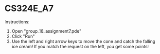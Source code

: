 # CS324E_A7

Instructions:
1. Open "group_18_assignment7.pde"
2. Click "Run"
3. Use the left and right arrow keys to move the cone and catch the falling ice cream! If you match the request on the left, you get some points!